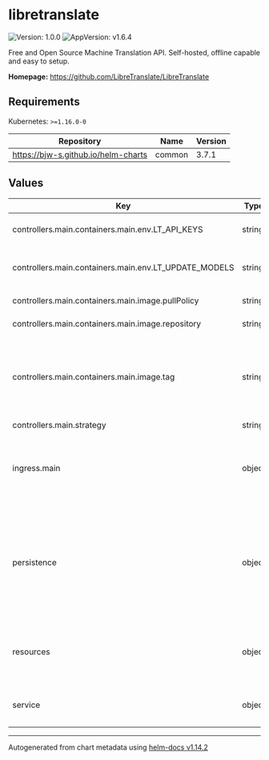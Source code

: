 # libretranslate

![Version: 1.0.0](https://img.shields.io/badge/Version-1.0.0-informational?style=flat-square) ![AppVersion: v1.6.4](https://img.shields.io/badge/AppVersion-v1.6.4-informational?style=flat-square)

Free and Open Source Machine Translation API. Self-hosted, offline capable and easy to setup.

**Homepage:** <https://github.com/LibreTranslate/LibreTranslate>

## Requirements

Kubernetes: `>=1.16.0-0`

| Repository | Name | Version |
|------------|------|---------|
| https://bjw-s.github.io/helm-charts | common | 3.7.1 |

## Values

| Key | Type | Default | Description |
|-----|------|---------|-------------|
| controllers.main.containers.main.env.LT_API_KEYS | string | `"1"` | Set to "1" to enable API keys. |
| controllers.main.containers.main.env.LT_UPDATE_MODELS | string | `"1"` | Set to "1" to update models on startup. |
| controllers.main.containers.main.image.pullPolicy | string | `"Always"` | image pull policy |
| controllers.main.containers.main.image.repository | string | `"libretranslate/libretranslate"` | image repository |
| controllers.main.containers.main.image.tag | string | `"latest"` | image tag Use latest-cuda for GPU support. Use latest for CPU only. |
| controllers.main.strategy | string | `"Recreate"` |  |
| ingress.main | object | `{"enabled":false,"hosts":[{"host":"chart-example.local","paths":[{"path":"/","pathType":"Prefix","service":{"identifier":"main","port":"http"}}]}],"tls":[{"hosts":["chart-example.local"],"secretName":"tls-chart-example-local"}]}` | Enable and configure ingress settings for the chart under this key. |
| persistence | object | `{"api-keys":{"accessMode":"ReadWriteOnce","annotations":{},"enabled":false,"globalMounts":[{"path":"/app/db"}],"size":"10Mi"},"cache":{"enabled":true,"globalMounts":[{"path":"/home/libretranslate/.local/cache"}],"type":"emptyDir"},"db":{"accessMode":"ReadWriteOnce","annotations":{},"enabled":false,"globalMounts":[{"path":"/home/libretranslate/.local/db"}],"size":"1Gi"},"files-translate":{"enabled":true,"globalMounts":[{"path":"/tmp/libretranslate-files-translate"}],"type":"emptyDir"},"share":{"accessMode":"ReadWriteOnce","annotations":{},"enabled":true,"globalMounts":[{"path":"/home/libretranslate/.local/share"}],"size":"20Gi"}}` | Configure persistence settings for the chart under this key. |
| resources | object | `{}` | Configures resource requests and limits for the chart. |
| service | object | `{"main":{"controller":"main","ports":{"http":{"port":80,"protocol":"TCP","targetPort":5000}}}}` | Configures service settings for the chart. |

----------------------------------------------
Autogenerated from chart metadata using [helm-docs v1.14.2](https://github.com/norwoodj/helm-docs/releases/v1.14.2)
